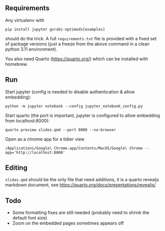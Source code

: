 ## Requirements

Any virtualenv with

```
pip install jupyter gurobi-optimods[examples]
```

should do the trick. A full `requirements.txt` file is provided with a fixed
set of package versions (just a freeze from the above command in a clean python
3.11 environment).

You also need Quarto (https://quarto.org/) which can be installed with homebrew.

## Run

Start jupyter (config is needed to disable authentication & allow embedding):

```
python -m jupyter notebook --config jupyter_notebook_config.py
```

Start quarto (the port is important, jupyter is configured to allow embedding from localhost:8000):

```
quarto preview slides.qmd --port 8000 --no-browser
```

Open as a chrome app for a tidier view

```
/Applications/Google\ Chrome.app/Contents/MacOS/Google\ Chrome --app='http://localhost:8000'
```

## Editing

`slides.qmd` should be the only file that need additions, it is a quarto revealjs markdown document, see https://quarto.org/docs/presentations/revealjs/

## Todo

- Some formatting fixes are still needed (probably need to shrink the default font size)
- Zoom on the embedded pages sometimes appears off
